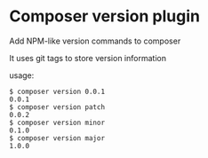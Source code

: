 # Composer version plugin
Add NPM-like version commands to composer

It uses git tags to store version information

usage:
```shell
$ composer version 0.0.1
0.0.1
$ composer version patch
0.0.2
$ composer version minor
0.1.0
$ composer version major
1.0.0
```
